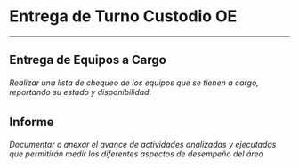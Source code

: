 # Entrega de Turno Custodio OE
---

## Entrega de Equipos a Cargo
###### Realizar una lista de chequeo de los equipos que se tienen a cargo, reportando su estado y disponibilidad.


## Informe
###### Documentar o anexar el avance de actividades analizadas y ejecutadas que permitirán medir los diferentes aspectos de desempeño del área